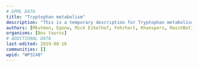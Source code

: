 ```yaml
---
# GPML DATA
title: "Tryptophan metabolism"
description: "This is a temporary description for Tryptophan metabolism"
authors: [Mkutmon, Egonw, Mick Eikelhof, Fehrhart, Khanspers, MaintBot]
organisms: [Bos taurus]
# ADDITIONAL DATA
last-edited: 2019-08-16
communities: []
wpid: "WP3248"
---
```

